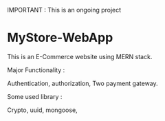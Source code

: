 IMPORTANT : This is an ongoing project

# MyStore-WebApp
This is an E-Commerce website using MERN stack.


Major Functionality :

Authentication,
authorization,
Two payment gateway.


Some used library :

Crypto, uuid, mongoose, 
